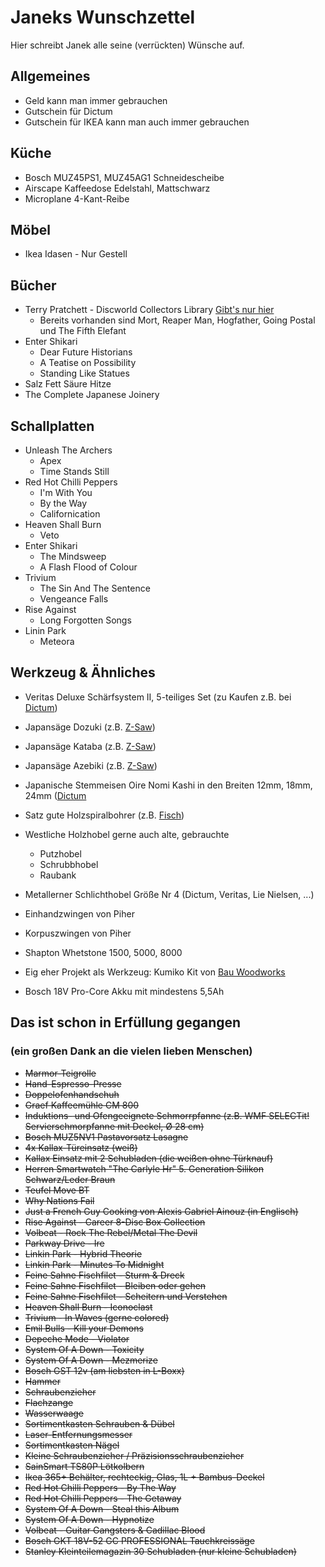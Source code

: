 # Janeks Wunschzettel

Hier schreibt Janek alle seine (verrückten) Wünsche auf.


## Allgemeines

- Geld kann man immer gebrauchen
- Gutschein für Dictum
- Gutschein für IKEA kann man auch immer gebrauchen

## Küche
- Bosch MUZ45PS1, MUZ45AG1 Schneidescheibe
- Airscape Kaffeedose Edelstahl, Mattschwarz
- Microplane 4-Kant-Reibe

## Möbel
- Ikea Idasen - Nur Gestell

## Bücher
- Terry Pratchett - Discworld Collectors Library [Gibt's nur hier](https://www.discworldemporium.com/product-category/books/the-discworld-collector-s-library/)
  - Bereits vorhanden sind Mort, Reaper Man, Hogfather, Going Postal und The Fifth Elefant
- Enter Shikari
  - Dear Future Historians
  - A Teatise on Possibility
  - Standing Like Statues
- Salz Fett Säure Hitze
- The Complete Japanese Joinery

## Schallplatten

- Unleash The Archers
  - Apex
  - Time Stands Still
- Red Hot Chilli Peppers
  - I'm With You
  - By the Way
  - Californication
- Heaven Shall Burn
  - Veto
- Enter Shikari
  - The Mindsweep
  - A Flash Flood of Colour
- Trivium
  - The Sin And The Sentence
  - Vengeance Falls
- Rise Against
  - Long Forgotten Songs
- Linin Park
  - Meteora

## Werkzeug & Ähnliches

- Veritas Deluxe Schärfsystem II, 5-teiliges Set (zu Kaufen z.B. bei [Dictum](https://www.dictum.com/de/schleiffuehrungen-ehd/veritas-deluxe-schaerfsystem-ii-5-teiliges-set-703845?number=703845))
- Japansäge Dozuki (z.B. [Z-Saw](https://www.dictum.com/de/japansaegen-baaa/z-saw-dozuki-me-240-quer-712790?number=712790))
- Japansäge Kataba (z.B. [Z-Saw](https://www.dictum.com/de/japansaegen-baaa/z-saw-kataba-250-laengs-712817?number=712817))
- Japansäge Azebiki (z.B. [Z-Saw](https://www.dictum.com/de/japansaegen-baaa/azebiki-saege-90-712247?number=712247))
- Japanische Stemmeisen Oire Nomi Kashi in den Breiten 12mm, 18mm, 24mm ([Dictum](https://www.dictum.com/de/japanische-form-baba/oire-nomi-kashi-stemmeisen-blattbreite-12-mm-710323)
- Satz gute Holzspiralbohrer (z.B. [Fisch](https://www.dictum.com/de/holzspiralbohrer-bakc/fisch-holzspiralbohrer-satz-eco-19-teilig-717818?number=717818))
- Westliche Holzhobel gerne auch alte, gebrauchte
  - Putzhobel
  - Schrubbhobel
  - Raubank
- Metallerner Schlichthobel Größe Nr 4 (Dictum, Veritas, Lie Nielsen, ...)
- Einhandzwingen von Piher
- Korpuszwingen von Piher
- Shapton Whetstone 1500, 5000, 8000

- Eig eher Projekt als Werkzeug: Kumiko Kit von [Bau Woodworks](https://bau-woodworks.com/produkt-kategorie/kumiko-kits-de/)

- Bosch 18V Pro-Core Akku mit mindestens 5,5Ah

## Das ist schon in Erfüllung gegangen
### (ein großen Dank an die vielen lieben Menschen)

- <del>Marmor-Teigrolle</del>
- <del>Hand-Espresso-Presse</del>
- <del>Doppelofenhandschuh</del>
- <del>Graef Kaffeemühle CM 800</del>
- <del>Induktions- und Ofengeeignete Schmorrpfanne (z.B. WMF SELECTit! Servierschmorpfanne mit Deckel, Ø 28 cm)</del>
- <del>Bosch MUZ5NV1 Pastavorsatz Lasagne</del>
- <del>4x Kallax-Türeinsatz (weiß)</del>
- <del>Kallax Einsatz mit 2 Schubladen (die weißen ohne Türknauf)</del>
- <del>Herren Smartwatch "The Carlyle Hr" 5. Generation Silikon Schwarz/Leder Braun</del>
- <del>Teufel Move BT</del>
- <del>Why Nations Fail</del>
- <del>Just a French Guy Cooking von Alexis Gabriel Ainouz (in Englisch)</del>
- <del>Rise Against - Career 8-Disc Box Collection</del>
- <del>Volbeat - Rock The Rebel/Metal The Devil</del>
- <del>Parkway Drive - Ire </del>
- <del>Linkin Park - Hybrid Theorie</del>
- <del>Linkin Park - Minutes To Midnight</del>
- <del>Feine Sahne Fischfilet - Sturm & Dreck</del>
- <del>Feine Sahne Fischfilet - Bleiben oder gehen</del>
- <del>Feine Sahne Fischfilet - Scheitern und Verstehen</del>
- <del>Heaven Shall Burn - Iconoclast</del>
- <del>Trivium - In Waves (gerne colored)</del>
- <del>Emil Bulls - Kill your Demons</del>
- <del>Depeche Mode - Violator</del>
- <del>System Of A Down - Toxicity</del>
- <del>System Of A Down - Mezmerize</del>
- <del>Bosch GST 12v (am liebsten in L-Boxx)</del>
- <del>Hammer</del>
- <del>Schraubenzieher</del>
- <del>Flachzange</del>
- <del>Wasserwaage</del>
- <del>Sortimentkasten Schrauben & Dübel</del>
- <del>Laser-Entfernungsmesser</del>
- <del>Sortimentkasten Nägel</del>
- <del>Kleine Schraubenzieher / Präzisionsschraubenzieher</del>
- <del>SainSmart TS80P Lötkolbern</del>
- <del>Ikea 365+ Behälter, rechteckig, Glas, 1L + Bambus-Deckel</del>
- <del>Red Hot Chilli Peppers - By The Way</del>
- <del>Red Hot Chilli Peppers - The Getaway</del>
- <del>System Of A Down - Steal this Album</del>
- <del>System Of A Down - Hypnotize</del>
- <del>Volbeat - Guitar Gangsters & Cadillac Blood</del>
- <del>Bosch GKT 18V-52 GC PROFESSIONAL Tauchkreissäge</del>
- <del>Stanley Kleinteilemagazin 30 Schubladen (nur kleine Schubladen)</del>
